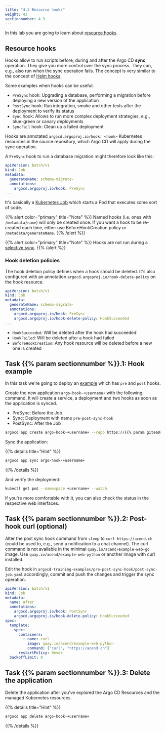 ```yaml
---
title: "4.3 Resource hooks"
weight: 43
sectionnumber: 4.3
---
```


In this lab you are going to learn about [resource hooks](https://argoproj.github.io/argo-cd/user-guide/resource_hooks/).


## Resource hooks

Hooks allow to run scripts before, during and after the Argo CD **sync** operation. They give you more control over the sync process. They can, e.g., also run when the sync operation fails. The concept is very similar to the concept of [Helm hooks](https://helm.sh/docs/topics/charts_hooks/#the-available-hooks).

Some examples when hooks can be useful:

* `PreSync` hook: Upgrading a database, performing a migration before deploying a new version of the application
* `PostSync` hook: Run integration, smoke and other tests after the deployment to verify its status
* `Sync` hook: Allows to run more complex deployment strategies, e.g., blue-green or canary deployments
* `SyncFail` hook: Clean up a failed deployment

Hooks are annotated `argocd.argoproj.io/hook: <hook>` Kubernetes resources in the source repository, which Argo CD will apply during the sync operation.

A `PreSync` hook to run a database migration might therefore look like this:

```yaml
apiVersion: batch/v1
kind: Job
metadata:
  generateName: schema-migrate-
  annotations:
    argocd.argoproj.io/hook: PreSync
...
```

It's basically a [Kubernetes Job](https://kubernetes.io/docs/concepts/workloads/controllers/job/) which starts a Pod that executes some sort of code.

{{% alert  color="primary" title="Note" %}}
Named hooks (i.e. ones with `/metadata/name`) will only be created once. If you want a hook to be re-created each time, either use BeforeHookCreation policy or `/metadata/generateName`.
{{% /alert %}}

{{% alert  color="primary" title="Note" %}}
Hooks are not run during a [selective sync](https://argoproj.github.io/argo-cd/user-guide/selective_sync/).
{{% /alert %}}


### Hook deletion policies

The hook deletion policy defines when a hook should be deleted. It's also configured with an annotation `argocd.argoproj.io/hook-delete-policy` on the hook resource.

```yaml
apiVersion: batch/v1
kind: Job
metadata:
  generateName: schema-migrate-
  annotations:
    argocd.argoproj.io/hook: PreSync
    argocd.argoproj.io/hook-delete-policy: HookSucceeded
...
```

* `HookSucceeded`: Will be deleted after the hook had succeeded
* `HookFailed`: Will be deleted after a hook had failed
* `BeforeHookCreation`: Any hook resource will be deleted before a new one is created


## Task {{% param sectionnumber %}}.1: Hook example

In this task we're going to deploy an [example](https://github.com/acend/argocd-training-examples/tree/master/pre-post-sync-hook) which has `pre` and `post` hooks.

Create the new application `argo-hook-+username+` with the following command. It will create a service, a deployment and two hooks as soon as the application is synced.

* PreSync: Before the Job
* Sync: Deployment with name `pre-post-sync-hook`
* PostSync: After the Job

```bash
argocd app create argo-hook-+username+ --repo https://{{% param giteaUrl %}}/<github username>/argocd-training-examples.git --path 'pre-post-sync-hook' --dest-server https://kubernetes.default.svc --dest-namespace +username+
```

Sync the application:

{{% details title="Hint" %}}
```bash
argocd app sync argo-hook-+username+
```
{{% /details %}}

And verify the deployment:

```bash
kubectl get pod --namespace +username+ --watch
```

If you're more comfortable with it, you can also check the status in the respective web interfaces.


## Task {{% param sectionnumber %}}.2: Post-hook curl (optional)

Alter the post sync hook command from `sleep` to `curl https://acend.ch` (could be used to, e.g., send a notification to a chat channel).
The curl command is not available in the minimal `quay.io/acend/example-web-go` image. Use `quay.io/acend/example-web-python` or another image with curl installed.

Edit the hook in `argocd-training-examples/pre-post-sync-hook/post-sync-job.yaml` accordingly, commit and push the changes and trigger the sync operation.

```yaml
apiVersion: batch/v1
kind: Job
metadata:
  name: after
  annotations:
    argocd.argoproj.io/hook: PostSync
    argocd.argoproj.io/hook-delete-policy: HookSucceeded
spec:
  template:
    spec:
      containers:
        - name: curl
          image: quay.io/acend/example-web-python
          command: ["curl", "https://acend.ch"]
      restartPolicy: Never
  backoffLimit: 0
```


## Task {{% param sectionnumber %}}.3: Delete the application

Delete the application after you've explored the Argo CD Resources and the managed Kubernetes resources.

{{% details title="Hint" %}}
```bash
argocd app delete argo-hook-+username+
```
{{% /details %}}

